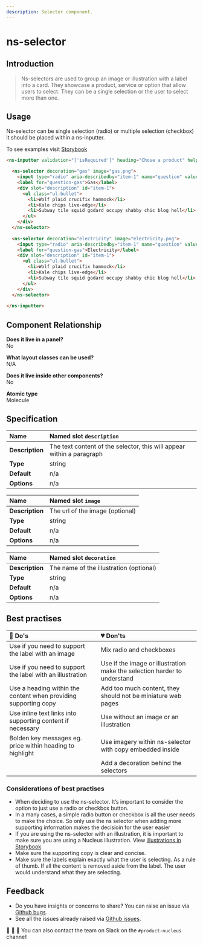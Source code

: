 ```yaml
---
description: Selector component.
---
```


# ns-selector

## Introduction

> Ns-selectors are used to group an image or illustration with a label into a card. They  showcase a product, service or option that allow users to select. They can be a single selection or the user to select more than one.

## Usage

Ns-selector can be single selection (radio) or multiple selection (checkbox) it should be placed within a ns-inputter.

To see examples visit [Storybook](https://nucleus.bgdigital.xyz/demo/index.html?path=/story/ns-inputter--selectorradio)


```html
<ns-inputter validation="['isRequired']" heading="Chose a product" helper="" name="product">

  <ns-selector decoration="gas" image="gas.png">
    <input type="radio" aria-describedby="item-1" name="question" value="gas" checked="">
    <label for="question-gas">Gas</label>
    <div slot="description" id="item-1">
      <ul class="ul-bullet">
        <li>Wolf plaid crucifix hammock</li>
        <li>Kale chips live-edge</li>
        <li>Subway tile squid godard occupy shabby chic blog hell</li>
      </ul>
    </div>
  </ns-selector>
  
  <ns-selector decoration="electricity" image="electricity.png">
    <input type="radio" aria-describedby="item-1" name="question" value="electricity" checked="">
    <label for="question-gas">Electricity</label>
    <div slot="description" id="item-1">
      <ul class="ul-bullet">
        <li>Wolf plaid crucifix hammock</li>
        <li>Kale chips live-edge</li>
        <li>Subway tile squid godard occupy shabby chic blog hell</li>
      </ul>
    </div>
  </ns-selector>
  
</ns-inputter>
```


## Component Relationship

**Does it live in a panel?**  
No

**What layout classes can be used?**  
N/A

**Does it live inside other components?**  
No

**Atomic type**  
Molecule

## Specification

| **Name**| Named slot `description` |
| :--- | :--- |
| **Description** | The text content of the selector, this will appear within a paragraph |
| **Type** | string |
| **Default** | n/a |
| **Options** | n/a |

| **Name**| Named slot `image` |
| :--- | :--- |
| **Description** | The url of the image (optional) |
| **Type** | string |
| **Default** | n/a |
| **Options** | n/a |

| **Name**| Named slot `decoration` |
| :--- | :--- |
| **Description** | The name of the illustration (optional) |
| **Type** | string |
| **Default** | n/a |
| **Options** | n/a |


## Best practises

| 💚 Do's | 💔 Don'ts |
| :--- | :--- |
| Use if you need to support the label with an image | Mix radio and checkboxes |
| Use if you need to support the label with an illustration | Use if the image or illustration make the selection harder to understand |
| Use a heading within the content when providing supporting copy | Add too much content, they should not be miniature web pages |
| Use inline text links into supporting content if necessary | Use without an image or an illustration |
| Bolden key messages eg. price within heading to highlight | Use imagery within ns-selector with copy embedded inside | Use a radio button or checkbox |  Use an image and an illustration together |
||Add a decoration behind the selectors |



### Considerations of best practises

* When deciding to use the ns-selector. It’s important to consider the option to just use a radio or checkbox button.
* In a many cases, a simple radio button or checkbox is all the user needs to make the choice. So only use the ns selector when adding more supporting information makes the decisioin for the user easier
* If you are using the ns-selector with an illustration, it is important to make sure you are using a Nucleus illustration. View [illustrations in Storybook](https://nucleus.bgdigital.xyz/demo/index.html?path=/story/ns-illustrations--appliance)
* Make sure the supporting copy is clear and concise. 
* Make sure the labels explain exactly what the user is selecting. As a rule of thumb. If all the content is removed aside from the label. The user would understand what they are selecting.


## Feedback

* Do you have insights or concerns to share? You can raise an issue via [Github bugs](https://github.com/ConnectedHomes/nucleus/issues/new?assignees=&labels=Bug&template=a--bug-report.md&title=[bug]%20[ns-form]).
* See all the issues already raised via [Github issues](https://github.com/connectedHomes/nucleus/issues?utf8=%E2%9C%93&q=is%3Aopen+is%3Aissue+label%3ABug+[ns-form]).

💩 🎉 🦄 You can also contact the team on Slack on the `#product-nucleus` channel!
